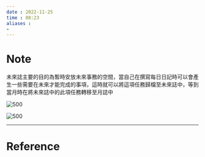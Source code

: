 ```yaml
---
date : 2022-11-25
time : 08:23
aliases :
- 
---
```

# Note
未來誌主要的目的為暫時安放未來事務的空間，當自己在撰寫每日日記時可以會產生一些需要在未來才能完成的事項，這時就可以將這項任務歸檔至未來誌中，等到當月時在將未來誌中的此項任務轉移至月誌中

![500](S__10223646_0.jpg|left)

![500](S__10223645.jpg|left)

---
# Reference

